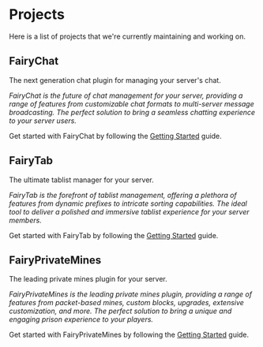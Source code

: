 # Projects

Here is a list of projects that we're currently maintaining and working on.

## FairyChat

The next generation chat plugin for managing your server's chat.

_FairyChat is the future of chat management for your server, providing a range of features from customizable chat formats to multi-server message broadcasting. The perfect solution to bring a seamless chatting experience to your server users._

Get started with FairyChat by following the [Getting Started](/fairychat/) guide.

## FairyTab

The ultimate tablist manager for your server.

_FairyTab is the forefront of tablist management, offering a plethora of features from dynamic prefixes to intricate sorting capabilities. The ideal tool to deliver a polished and immersive tablist experience for your server members._

Get started with FairyTab by following the [Getting Started](/fairytab/) guide.

## FairyPrivateMines

The leading private mines plugin for your server.

_FairyPrivateMines is the leading private mines plugin, providing a range of features from packet-based mines, custom blocks, upgrades,
extensive customization, and more. The perfect solution to bring a unique and engaging prison experience to your players._

Get started with FairyPrivateMines by following the [Getting Started](/fairyprivatemines/) guide.
